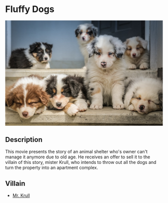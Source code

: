 # Fluffy Dogs 

![image](../images/dogs.jpg)

## Description

This movie presents the story of an animal shelter who's owner can't manage it anymore due to old age. He receives an offer to sell it to the villain of this story, mister Krull, who intends to throw out all the dogs and turn the property into an apartment complex. 
  
## Villain

- [Mr. Krull](../villains/mr_krull.md)